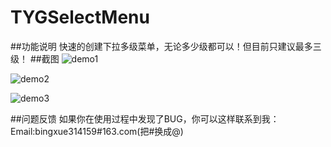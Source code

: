 # TYGSelectMenu
##功能说明
快速的创建下拉多级菜单，无论多少级都可以！但目前只建议最多三级！
##截图
![demo1](https://github.com/bingxue314159/TYGSelectMenu/raw/master/screen/1.png)  

![demo2](https://github.com/bingxue314159/TYGSelectMenu/raw/master/screen/2.png) 

![demo3](https://github.com/bingxue314159/TYGSelectMenu/raw/master/screen/3.png) 

##问题反馈
如果你在使用过程中发现了BUG，你可以这样联系到我：
Email:bingxue314159#163.com(把#换成@)
